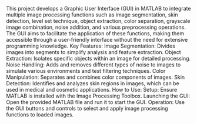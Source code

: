 This project develops a Graphic User Interface (GUI) in MATLAB to integrate multiple image processing functions such as image segmentation, skin detection, level set technique, object extraction, color separation, grayscale image combination, noise addition, and various preprocessing operations. The GUI aims to facilitate the application of these functions, making them accessible through a user-friendly interface without the need for extensive programming knowledge.
Key Features:
Image Segmentation: Divides images into segments to simplify analysis and feature extraction.
Object Extraction: Isolates specific objects within an image for detailed processing.
Noise Handling: Adds and removes different types of noise to images to simulate various environments and test filtering techniques.
Color Manipulation: Separates and combines color components of images.
Skin Detection: Identifies and analyzes skin regions in images, which can be used in medical and cosmetic applications.
How to Use:
Setup: Ensure MATLAB is installed with the Image Processing Toolbox.
Launching the GUI: Open the provided MATLAB file and run it to start the GUI.
Operation: Use the GUI buttons and controls to select and apply image processing functions to loaded images.
